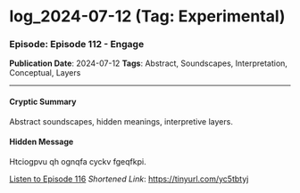 # log_2024-07-12 (Tag: Experimental)

### Episode: Episode 112 - Engage

**Publication Date**: 2024-07-12
**Tags**: Abstract, Soundscapes, Interpretation, Conceptual, Layers

---

#### Cryptic Summary
Abstract soundscapes, hidden meanings, interpretive layers.

#### Hidden Message
Htciogpvu qh ognqfa cyckv fgeqfkpi.

[Listen to Episode 116](https://tinyurl.com/yc5tbtyj)
*Shortened Link*: https://tinyurl.com/yc5tbtyj
